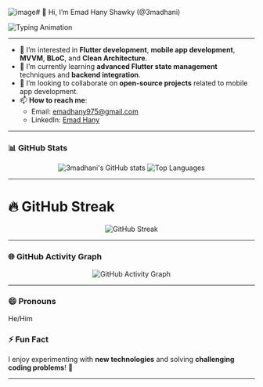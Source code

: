 ![image](https://github.com/user-attachments/assets/7c7469f5-8b6b-4b45-9dda-8f06c5536761)# 👋 Hi, I’m Emad Hany Shawky (@3madhani)


<img src="https://readme-typing-svg.herokuapp.com?font=Fira+Code&size=24&duration=4000&pause=1000&color=F75C7E&center=true&vCenter=true&multiline=true&width=435&lines=Flutter+Developer;Mobile+App+Developer;Clean+Architecture+Enthusiast;Tech+Explorer;Open+Source+Contributor" alt="Typing Animation" />

---


- 👀 I’m interested in **Flutter development**, **mobile app development**, **MVVM**, **BLoC**, and **Clean Architecture**.
- 🌱 I’m currently learning **advanced Flutter state management** techniques and **backend integration**.
- 💞️ I’m looking to collaborate on **open-source projects** related to mobile app development.
- 📫 **How to reach me**:  
  - Email: [emadhany975@gmail.com](mailto:emadhany975@gmail.com)  
  - LinkedIn: [Emad Hany](https://www.linkedin.com/in/3mad-hany)

---

### 📊 GitHub Stats  

<div align="center">
  <img src="https://github-readme-stats.vercel.app/api?username=3madhani&show_icons=true&theme=radical" alt="3madhani's GitHub stats" />
  <img src="https://github-readme-stats.vercel.app/api/top-langs/?username=3madhani&layout=compact&theme=radical" alt="Top Languages" />
</div>

---

# 🔥 GitHub Streak

<div align="center">
  <img src="https://streak-stats.demolab.com/?user=3madhani&theme=radical" alt="GitHub Streak" />
</div>

---

### 🌐 GitHub Activity Graph  

<div align="center">
  <img src="https://github-readme-activity-graph.vercel.app/graph?username=3madhani&theme=dracula&bg_color=20232a&color=61dafb&line=61dafb&point=f13d3d" alt="GitHub Activity Graph" />
</div>

---

### 😄 Pronouns  
He/Him

### ⚡ Fun Fact  
I enjoy experimenting with **new technologies** and solving **challenging coding problems**! 🚀

---

<!---
3madhani/3madhani is a ✨ special ✨ repository because its `README.md` (this file) appears on your GitHub profile.
You can click the Preview link to take a look at your changes.
--->
